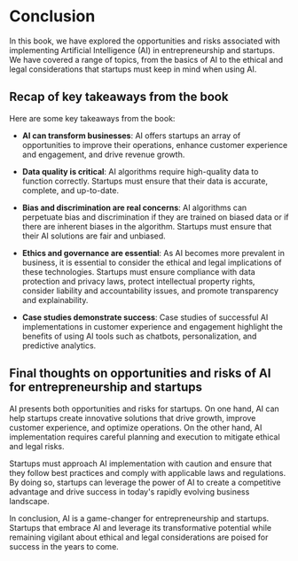 # Conclusion

In this book, we have explored the opportunities and risks associated with implementing Artificial Intelligence (AI) in entrepreneurship and startups. We have covered a range of topics, from the basics of AI to the ethical and legal considerations that startups must keep in mind when using AI.

Recap of key takeaways from the book
------------------------------------

Here are some key takeaways from the book:

* **AI can transform businesses**: AI offers startups an array of opportunities to improve their operations, enhance customer experience and engagement, and drive revenue growth.

* **Data quality is critical**: AI algorithms require high-quality data to function correctly. Startups must ensure that their data is accurate, complete, and up-to-date.

* **Bias and discrimination are real concerns**: AI algorithms can perpetuate bias and discrimination if they are trained on biased data or if there are inherent biases in the algorithm. Startups must ensure that their AI solutions are fair and unbiased.

* **Ethics and governance are essential**: As AI becomes more prevalent in business, it is essential to consider the ethical and legal implications of these technologies. Startups must ensure compliance with data protection and privacy laws, protect intellectual property rights, consider liability and accountability issues, and promote transparency and explainability.

* **Case studies demonstrate success**: Case studies of successful AI implementations in customer experience and engagement highlight the benefits of using AI tools such as chatbots, personalization, and predictive analytics.

Final thoughts on opportunities and risks of AI for entrepreneurship and startups
---------------------------------------------------------------------------------

AI presents both opportunities and risks for startups. On one hand, AI can help startups create innovative solutions that drive growth, improve customer experience, and optimize operations. On the other hand, AI implementation requires careful planning and execution to mitigate ethical and legal risks.

Startups must approach AI implementation with caution and ensure that they follow best practices and comply with applicable laws and regulations. By doing so, startups can leverage the power of AI to create a competitive advantage and drive success in today's rapidly evolving business landscape.

In conclusion, AI is a game-changer for entrepreneurship and startups. Startups that embrace AI and leverage its transformative potential while remaining vigilant about ethical and legal considerations are poised for success in the years to come.